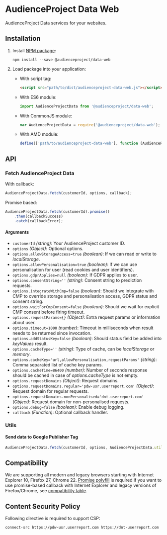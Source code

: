 # AudienceProject Data Web

AudienceProject Data services for your websites.

## Installation

1. Install [NPM package](https://www.npmjs.com/package/@audienceproject/data-web):

    ```shell
    npm install --save @audienceproject/data-web
    ```

2. Load package into your application:

    * With script tag:

        ```html
        <script src="path/to/dist/audienceproject-data-web.js"></script>
        ```

    * With ES6 module:

        ```javascript
        import AudienceProjectData from '@audienceproject/data-web';
        ```

    * With CommonJS module:

        ```javascript
        var AudienceProjectData = require('@audienceproject/data-web');
        ```

    * With AMD module:

        ```javascript
        define(['path/to/audienceproject-data-web'], function (AudienceProjectData) {});
        ```

## API

### Fetch AudienceProject Data

With callback:

```javascript
AudienceProjectData.fetch(customerId, options, callback);
```

Promise based:

```javascript
AudienceProjectData.fetch(customerId).promise()
    .then(callbackSuccess)
    .catch(callbackError);
```

#### Arguments

* `customerId` *(string)*: Your AudienceProject customer ID.
* `options` *(Object)*: Optional options.
* `options.allowStorageAccess=true` *(boolean)*: If we can read or write to *localStorage*.
* `options.allowPersonalisation=true` *(boolean)*: If we can use personalisation for user (read cookies and user identifiers).
* `options.gdprApplies=null` *(boolean)*: If GDPR applies to user.
* `options.consentString=''` *(string)*: Consent string to prediction requests.
* `options.integrateWithCmp=false` *(boolean)*: Should we integrate with CMP to override storage and personalisation access, GDPR status and consent string.
* `options.waitForCmpConsent=false` *(boolean)*: Should we wait for explicit CMP consent before firing timeout.
* `options.requestParams={}` *(Object)*: Extra request params or information about user.
* `options.timeout=1000` *(number)*: Timeout in milliseconds when result needs to be returned since invocation.
* `options.addStatusKey=false` *(boolean)*: Should status field be added into *keyValues* result.
* `options.cacheType=''` *(string)*: Type of cache, can be *localStorage* or *memory*.
* `options.cacheKey='url,allowPersonalisation,requestParams'` *(string)*: Comma separated list of cache key params.
* `options.cacheTime=86400` *(number)*: Number of seconds response should be cached in case of *options.cacheType* is not empty.
* `options.requestDomains` *(Object)*: Request domains.
* `options.requestDomains.regular='pdw-usr.userreport.com'` *(Object)*: Request domain for regular requests.
* `options.requestDomains.nonPersonalised='dnt-userreport.com'` *(Object)*: Request domain for non-personalised requests.
* `options.debug=false` *(boolean)*: Enable debug logging.
* `callback` *(Function)*: Optional callback handler.

### Utils

#### Send data to Google Publisher Tag

```javascript
AudienceProjectData.fetch(customerId, options, AudienceProjectData.utils.sendDataToGooglePublisherTag);
```

## Compatibility

We are supporting all modern and legacy browsers starting with Internet Explorer 10, Firefox 27, Chrome 22. [Promise polyfill](https://github.com/stefanpenner/es6-promise) is required if you want to use promise-based callback with Internet Explorer and legacy versions of Firefox/Chrome, see [compatibility table](https://caniuse.com/promises).

## Content Security Policy

Following directive is required to support CSP:
```
connect-src https://pdw-usr.userreport.com https://dnt-userreport.com
```
